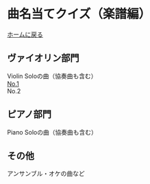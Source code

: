 # 曲名当てクイズ（楽譜編）
[ホームに戻る](../index.md)
## ヴァイオリン部門
Violin Soloの曲（協奏曲も含む）<br>
[No.1](score/vn1.png)<br>
No.2<br>
## ピアノ部門
Piano Soloの曲（協奏曲も含む）<br>
## その他
アンサンブル・オケの曲など<br>